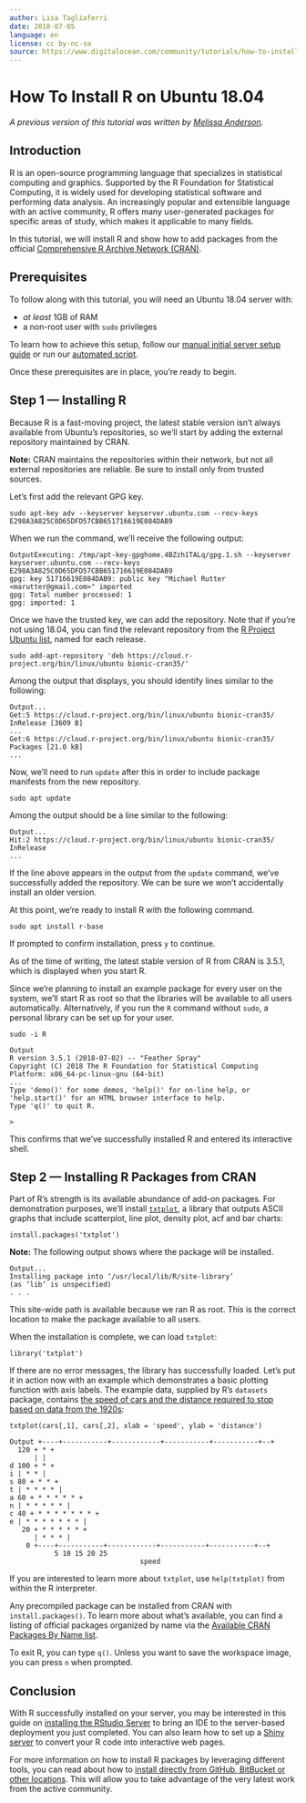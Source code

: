 ```yaml
---
author: Lisa Tagliaferri
date: 2018-07-05
language: en
license: cc by-nc-sa
source: https://www.digitalocean.com/community/tutorials/how-to-install-r-on-ubuntu-18-04
---
```


# How To Install R on Ubuntu 18.04

_A previous version of this tutorial was written by [Melissa Anderson](https://www.digitalocean.com/community/users/melissaanderson)._

## Introduction

R is an open-source programming language that specializes in statistical computing and graphics. Supported by the R Foundation for Statistical Computing, it is widely used for developing statistical software and performing data analysis. An increasingly popular and extensible language with an active community, R offers many user-generated packages for specific areas of study, which makes it applicable to many fields.

In this tutorial, we will install R and show how to add packages from the official [Comprehensive R Archive Network (CRAN)](https://cloud.r-project.org/).

## Prerequisites

To follow along with this tutorial, you will need an Ubuntu 18.04 server with:

- _at least_ 1GB of RAM
- a non-root user with `sudo` privileges 

To learn how to achieve this setup, follow our [manual initial server setup guide](initial-server-setup-with-ubuntu-18-04) or run our [automated script](automating-initial-server-setup-with-ubuntu-18-04).

Once these prerequisites are in place, you’re ready to begin.

## Step 1 — Installing R

Because R is a fast-moving project, the latest stable version isn’t always available from Ubuntu’s repositories, so we’ll start by adding the external repository maintained by CRAN.

**Note:** CRAN maintains the repositories within their network, but not all external repositories are reliable. Be sure to install only from trusted sources.

Let’s first add the relevant GPG key.

    sudo apt-key adv --keyserver keyserver.ubuntu.com --recv-keys E298A3A825C0D65DFD57CBB651716619E084DAB9

When we run the command, we’ll receive the following output:

    OutputExecuting: /tmp/apt-key-gpghome.4BZzh1TALq/gpg.1.sh --keyserver keyserver.ubuntu.com --recv-keys E298A3A825C0D65DFD57CBB651716619E084DAB9
    gpg: key 51716619E084DAB9: public key "Michael Rutter <marutter@gmail.com>" imported
    gpg: Total number processed: 1
    gpg: imported: 1

Once we have the trusted key, we can add the repository. Note that if you’re not using 18.04, you can find the relevant repository from the [R Project Ubuntu list](https://cloud.r-project.org/bin/linux/ubuntu/), named for each release.

    sudo add-apt-repository 'deb https://cloud.r-project.org/bin/linux/ubuntu bionic-cran35/'

Among the output that displays, you should identify lines similar to the following:

    Output...
    Get:5 https://cloud.r-project.org/bin/linux/ubuntu bionic-cran35/ InRelease [3609 B]                 
    ...                    
    Get:6 https://cloud.r-project.org/bin/linux/ubuntu bionic-cran35/ Packages [21.0 kB]
    ...

Now, we’ll need to run `update` after this in order to include package manifests from the new repository.

    sudo apt update

Among the output should be a line similar to the following:

    Output...
    Hit:2 https://cloud.r-project.org/bin/linux/ubuntu bionic-cran35/ InRelease
    ...

If the line above appears in the output from the `update` command, we’ve successfully added the repository. We can be sure we won’t accidentally install an older version.

At this point, we’re ready to install R with the following command.

    sudo apt install r-base

If prompted to confirm installation, press `y` to continue.

As of the time of writing, the latest stable version of R from CRAN is 3.5.1, which is displayed when you start R.

Since we’re planning to install an example package for every user on the system, we’ll start R as root so that the libraries will be available to all users automatically. Alternatively, if you run the `R` command without `sudo`, a personal library can be set up for your user.

    sudo -i R

    Output
    R version 3.5.1 (2018-07-02) -- "Feather Spray"
    Copyright (C) 2018 The R Foundation for Statistical Computing
    Platform: x86_64-pc-linux-gnu (64-bit)
    ...
    Type 'demo()' for some demos, 'help()' for on-line help, or
    'help.start()' for an HTML browser interface to help.
    Type 'q()' to quit R.
    
    >

This confirms that we’ve successfully installed R and entered its interactive shell.

## Step 2 — Installing R Packages from CRAN

Part of R’s strength is its available abundance of add-on packages. For demonstration purposes, we’ll install [`txtplot`](https://cran.r-project.org/web/packages/txtplot/index.html), a library that outputs ASCII graphs that include scatterplot, line plot, density plot, acf and bar charts:

    install.packages('txtplot')

**Note:** The following output shows where the package will be installed.

    Output...
    Installing package into ‘/usr/local/lib/R/site-library’
    (as ‘lib’ is unspecified)
    . . .

This site-wide path is available because we ran R as root. This is the correct location to make the package available to all users.

When the installation is complete, we can load `txtplot`:

    library('txtplot')

If there are no error messages, the library has successfully loaded. Let’s put it in action now with an example which demonstrates a basic plotting function with axis labels. The example data, supplied by R’s `datasets` package, contains [the speed of cars and the distance required to stop based on data from the 1920s](https://stat.ethz.ch/R-manual/R-devel/library/datasets/html/cars.html):

    txtplot(cars[,1], cars[,2], xlab = 'speed', ylab = 'distance')

    Output +----+-----------+------------+-----------+-----------+--+
      120 + * +
          | |
    d 100 + * +
    i | * * |
    s 80 + * * +
    t | * * * * |
    a 60 + * * * * * +
    n | * * * * * |
    c 40 + * * * * * * * +
    e | * * * * * * * |
       20 + * * * * * +
          | * * * |
        0 +----+-----------+------------+-----------+-----------+--+
               5 10 15 20 25   
                                    speed       

If you are interested to learn more about `txtplot`, use `help(txtplot)` from within the R interpreter.

Any precompiled package can be installed from CRAN with `install.packages()`. To learn more about what’s available, you can find a listing of official packages organized by name via the [Available CRAN Packages By Name list](https://cran.r-project.org/web/packages/available_packages_by_name.html).

To exit R, you can type `q()`. Unless you want to save the workspace image, you can press `n` when prompted.

## Conclusion

With R successfully installed on your server, you may be interested in this guide on [installing the RStudio Server](how-to-set-up-rstudio-on-an-ubuntu-cloud-server) to bring an IDE to the server-based deployment you just completed. You can also learn how to set up a [Shiny server](how-to-set-up-shiny-server-on-ubuntu-16-04) to convert your R code into interactive web pages.

For more information on how to install R packages by leveraging different tools, you can read about how to [install directly from GitHub, BitBucket or other locations](how-to-install-r-packages-using-devtools). This will allow you to take advantage of the very latest work from the active community.
